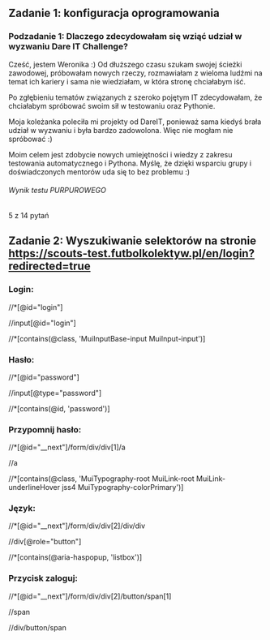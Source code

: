 ## Zadanie 1: konfiguracja oprogramowania 
### Podzadanie 1: Dlaczego zdecydowałam się wziąć udział w wyzwaniu Dare IT Challenge? 
Cześć, jestem Weronika :) Od dłuższego czasu szukam swojej ścieżki zawodowej, próbowałam nowych rzeczy, rozmawiałam z wieloma ludźmi na temat ich kariery i sama nie wiedziałam, w która stronę chciałabym iść.
 
Po zgłębieniu tematów związanych z szeroko pojętym IT zdecydowałam, że chciałabym spróbować swoim sił w testowaniu oraz Pythonie. 

Moja koleżanka poleciła mi projekty od DareIT, ponieważ sama kiedyś brała udział w wyzwaniu i była bardzo zadowolona. Więc nie mogłam nie spróbować :)

Moim celem jest zdobycie nowych umiejętności i wiedzy z zakresu testowania automatycznego i Pythona. Myślę, że dzięki wsparciu grupy i doświadczonych mentorów uda się to bez problemu :)  

###### Wynik testu PURPUROWEGO 
5 z 14 pytań

## Zadanie 2: Wyszukiwanie selektorów na stronie https://scouts-test.futbolkolektyw.pl/en/login?redirected=true

### Login:
//*[@id="login"]

//input[@id="login"]

//*[contains(@class, 'MuiInputBase-input MuiInput-input')]

### Hasło:
//*[@id="password"]

//input[@type="password"]

//*[contains(@id, 'password')]

### Przypomnij hasło: 
//*[@id="__next"]/form/div/div[1]/a

//a

//*[contains(@class, 'MuiTypography-root MuiLink-root MuiLink-underlineHover jss4 MuiTypography-colorPrimary')]

### Język:
//*[@id="__next"]/form/div/div[2]/div/div

//div[@role="button"]

//*[contains(@aria-haspopup, 'listbox')]

### Przycisk zaloguj: 
//*[@id="__next"]/form/div/div[2]/button/span[1]

//span

//div/button/span

